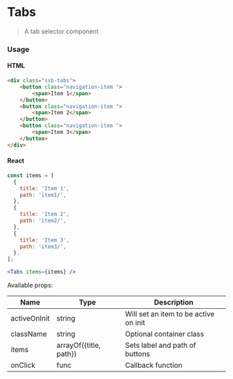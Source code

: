 Tabs
========

> A tab selector component

### Usage

#### HTML

```html
<div class="ssb-tabs">
    <button class="navigation-item ">
        <span>Item 1</span>
    </button>
    <button class="navigation-item ">
        <span>Item 2</span>
    </button>
    <button class="navigation-item ">
        <span>Item 3</span>
    </button>
</div>
```

#### React

```jsx harmony
const items = [
  {
    title: 'Item 1',
    path: 'item1/',
  },
  {
    title: 'Item 2',
    path: 'item2/',
  },
  {
    title: 'Item 3',
    path: 'item3/',
  },
];

<Tabs items={items} />
```

Available props:

| Name       | Type          | Description  |
| ---------- | ------------- | ----- |
| activeOnInit | string | Will set an item to be active on init |
| className   | string | Optional container class|
| items | arrayOf({title, path}) | Sets label and path of buttons |
| onClick | func | Callback function |
